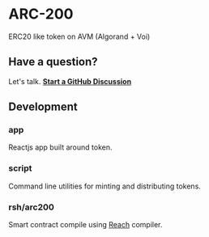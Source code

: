 # ARC-200

ERC20 like token on AVM (Algorand + Voi)

## Have a question?

Let's talk. **[Start a GitHub Discussion](https://github.com/temptemp3/arc-200/discussions)**

## Development

### app

Reactjs app built around token.

### script

Command line utilities for minting and distributing tokens.

### rsh/arc200

Smart contract compile using [Reach](https://github.com/reach-sh/reach-lang) compiler.

